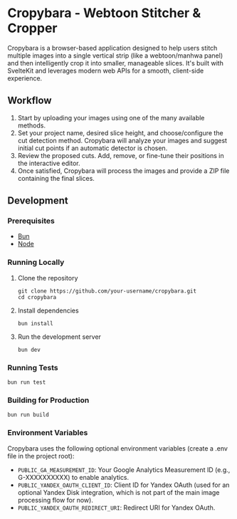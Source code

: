 # Cropybara - Webtoon Stitcher & Cropper

Cropybara is a browser-based application designed to help users stitch multiple images into a single vertical strip (like a webtoon/manhwa panel) and then intelligently crop it into smaller, manageable slices. It's built with SvelteKit and leverages modern web APIs for a smooth, client-side experience.

## Workflow

1. Start by uploading your images using one of the many available methods.
2. Set your project name, desired slice height, and choose/configure the cut detection method. Cropybara will analyze your images and suggest initial cut points if an automatic detector is chosen.
3. Review the proposed cuts. Add, remove, or fine-tune their positions in the interactive editor.
4. Once satisfied, Cropybara will process the images and provide a ZIP file containing the final slices.

## Development

### Prerequisites

- [Bun](https://bun.sh/)
- [Node](https://nodejs.org/)

### Running Locally

1. Clone the repository
   ```shell
   git clone https://github.com/your-username/cropybara.git
   cd cropybara
   ```
2. Install dependencies
   ```shell
   bun install
   ```
3. Run the development server
   ```shell
   bun dev
   ```

### Running Tests

```shell
bun run test
```

### Building for Production

```shell
bun run build
```

### Environment Variables

Cropybara uses the following optional environment variables (create a .env file in the project root):

- `PUBLIC_GA_MEASUREMENT_ID`: Your Google Analytics Measurement ID (e.g., G-XXXXXXXXXX) to enable analytics.
- `PUBLIC_YANDEX_OAUTH_CLIENT_ID`: Client ID for Yandex OAuth (used for an optional Yandex Disk integration, which is not part of the main image processing flow for now).
- `PUBLIC_YANDEX_OAUTH_REDIRECT_URI`: Redirect URI for Yandex OAuth.
